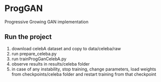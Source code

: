 # ProgGAN
Progressive Growing GAN implementation

## Run the project
1. download celebA dataset and copy to data/celeba/raw
2. run prepare_celeba.py
4. run trainProgGanCelebA.py
5. observe results in results/celeba folder
6. in case of any instability, stop training, change parameters, load weights from checkpoints/celeba folder and restart training from that checkpoint
